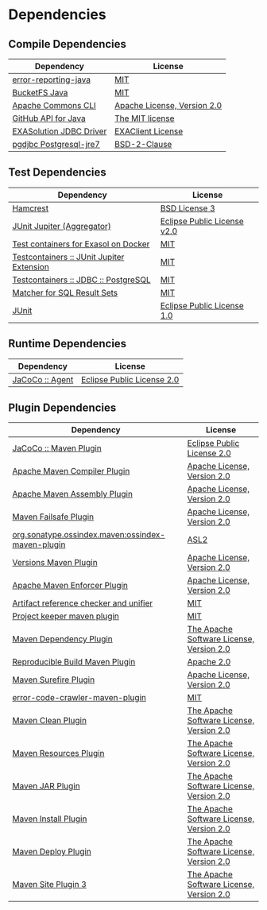 <!-- @formatter:off -->
# Dependencies

## Compile Dependencies

| Dependency                   | License                          |
| ---------------------------- | -------------------------------- |
| [error-reporting-java][0]    | [MIT][1]                         |
| [BucketFS Java][2]           | [MIT][1]                         |
| [Apache Commons CLI][4]      | [Apache License, Version 2.0][5] |
| [GitHub API for Java][6]     | [The MIT license][7]             |
| [EXASolution JDBC Driver][8] | [EXAClient License][9]           |
| [pgdjbc Postgresql-jre7][10] | [BSD-2-Clause][11]               |

## Test Dependencies

| Dependency                                      | License                           |
| ----------------------------------------------- | --------------------------------- |
| [Hamcrest][12]                                  | [BSD License 3][13]               |
| [JUnit Jupiter (Aggregator)][14]                | [Eclipse Public License v2.0][15] |
| [Test containers for Exasol on Docker][16]      | [MIT][1]                          |
| [Testcontainers :: JUnit Jupiter Extension][18] | [MIT][19]                         |
| [Testcontainers :: JDBC :: PostgreSQL][18]      | [MIT][19]                         |
| [Matcher for SQL Result Sets][22]               | [MIT][1]                          |
| [JUnit][24]                                     | [Eclipse Public License 1.0][25]  |

## Runtime Dependencies

| Dependency            | License                          |
| --------------------- | -------------------------------- |
| [JaCoCo :: Agent][26] | [Eclipse Public License 2.0][27] |

## Plugin Dependencies

| Dependency                                              | License                                        |
| ------------------------------------------------------- | ---------------------------------------------- |
| [JaCoCo :: Maven Plugin][28]                            | [Eclipse Public License 2.0][27]               |
| [Apache Maven Compiler Plugin][30]                      | [Apache License, Version 2.0][5]               |
| [Apache Maven Assembly Plugin][32]                      | [Apache License, Version 2.0][5]               |
| [Maven Failsafe Plugin][34]                             | [Apache License, Version 2.0][5]               |
| [org.sonatype.ossindex.maven:ossindex-maven-plugin][36] | [ASL2][37]                                     |
| [Versions Maven Plugin][38]                             | [Apache License, Version 2.0][5]               |
| [Apache Maven Enforcer Plugin][40]                      | [Apache License, Version 2.0][5]               |
| [Artifact reference checker and unifier][42]            | [MIT][1]                                       |
| [Project keeper maven plugin][44]                       | [MIT][1]                                       |
| [Maven Dependency Plugin][46]                           | [The Apache Software License, Version 2.0][37] |
| [Reproducible Build Maven Plugin][48]                   | [Apache 2.0][37]                               |
| [Maven Surefire Plugin][50]                             | [Apache License, Version 2.0][5]               |
| [error-code-crawler-maven-plugin][52]                   | [MIT][1]                                       |
| [Maven Clean Plugin][54]                                | [The Apache Software License, Version 2.0][37] |
| [Maven Resources Plugin][56]                            | [The Apache Software License, Version 2.0][37] |
| [Maven JAR Plugin][58]                                  | [The Apache Software License, Version 2.0][37] |
| [Maven Install Plugin][60]                              | [The Apache Software License, Version 2.0][37] |
| [Maven Deploy Plugin][62]                               | [The Apache Software License, Version 2.0][37] |
| [Maven Site Plugin 3][64]                               | [The Apache Software License, Version 2.0][37] |

[26]: https://www.eclemma.org/jacoco/index.html
[44]: https://github.com/exasol/project-keeper-maven-plugin
[2]: https://github.com/exasol/bucketfs-java
[9]: LICENSE-exasol-jdbc.txt
[0]: https://github.com/exasol/error-reporting-java
[7]: https://www.opensource.org/licenses/mit-license.php
[10]: https://jdbc.postgresql.org
[37]: http://www.apache.org/licenses/LICENSE-2.0.txt
[50]: https://maven.apache.org/surefire/maven-surefire-plugin/
[11]: https://jdbc.postgresql.org/about/license.html
[54]: http://maven.apache.org/plugins/maven-clean-plugin/
[1]: https://opensource.org/licenses/MIT
[34]: https://maven.apache.org/surefire/maven-failsafe-plugin/
[38]: http://www.mojohaus.org/versions-maven-plugin/
[46]: http://maven.apache.org/plugins/maven-dependency-plugin/
[13]: http://opensource.org/licenses/BSD-3-Clause
[30]: https://maven.apache.org/plugins/maven-compiler-plugin/
[19]: http://opensource.org/licenses/MIT
[24]: http://junit.org
[27]: https://www.eclipse.org/legal/epl-2.0/
[25]: http://www.eclipse.org/legal/epl-v10.html
[16]: https://github.com/exasol/exasol-testcontainers
[28]: https://www.jacoco.org/jacoco/trunk/doc/maven.html
[22]: https://github.com/exasol/hamcrest-resultset-matcher
[48]: http://zlika.github.io/reproducible-build-maven-plugin
[58]: http://maven.apache.org/plugins/maven-jar-plugin/
[5]: https://www.apache.org/licenses/LICENSE-2.0.txt
[40]: https://maven.apache.org/enforcer/maven-enforcer-plugin/
[8]: http://www.exasol.com
[15]: https://www.eclipse.org/legal/epl-v20.html
[60]: http://maven.apache.org/plugins/maven-install-plugin/
[4]: http://commons.apache.org/proper/commons-cli/
[14]: https://junit.org/junit5/
[36]: https://sonatype.github.io/ossindex-maven/maven-plugin/
[18]: https://testcontainers.org
[12]: http://hamcrest.org/JavaHamcrest/
[62]: http://maven.apache.org/plugins/maven-deploy-plugin/
[64]: http://maven.apache.org/plugins/maven-site-plugin/
[6]: https://github-api.kohsuke.org/
[56]: http://maven.apache.org/plugins/maven-resources-plugin/
[42]: https://github.com/exasol/artifact-reference-checker-maven-plugin
[52]: https://github.com/exasol/error-code-crawler-maven-plugin
[32]: https://maven.apache.org/plugins/maven-assembly-plugin/
